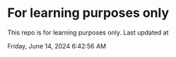 # For learning purposes only
This repo is for learning purposes only.
Last updated at

Friday, June 14, 2024 6:42:56 AM

